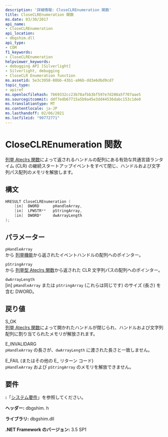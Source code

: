 ```yaml
---
description: '詳細情報: CloseCLREnumeration 関数'
title: CloseCLREnumeration 関数
ms.date: 03/30/2017
api_name:
- CloseCLREnumeration
api_location:
- dbgshim.dll
api_type:
- COM
f1_keywords:
- CloseCLREnumeration
helpviewer_keywords:
- debugging API [Silverlight]
- Silverlight, debugging
- CloseCLR Enumeration function
ms.assetid: 5e3c3958-80bb-43b1-a96b-dd3e6dbd9cd7
topic_type:
- apiref
ms.openlocfilehash: 7669332cc23b78afbb3bf597e7d208a5f707aae5
ms.sourcegitcommit: ddf7edb67715a5b9a45e3dd44536dabc153c1de0
ms.translationtype: MT
ms.contentlocale: ja-JP
ms.lasthandoff: 02/06/2021
ms.locfileid: "99772771"
---
```

# <a name="closeclrenumeration-function"></a>CloseCLREnumeration 関数

[列挙 Ateclrs 関数](enumerateclrs-function.md)によって返されるハンドルの配列にある有効な共通言語ランタイム (CLR) の継続スタートアップイベントをすべて閉じ、ハンドルおよび文字列パス配列のメモリを解放します。  
  
## <a name="syntax"></a>構文  
  
```cpp  
HRESULT CloseCLREnumeration (  
    [in]  DWORD      pHandleArray,  
    [in]  LPWSTR**   pStringArray,  
    [in]  DWORD*     dwArrayLength  
);  
```  
  
## <a name="parameters"></a>パラメーター  

 `pHandleArray`  
 から [列挙機能](enumerateclrs-function.md)から返されたイベントハンドルの配列へのポインター。  
  
 `pStringArray`  
 から [列挙型 Ateclrs 関数](enumerateclrs-function.md)から返された CLR 文字列パスの配列へのポインター。  
  
 `dwArrayLength`  
 [in] `pHandleArray` または `pStringArray` (これらは同じです) のサイズ (長さ) を含む DWORD。  
  
## <a name="return-value"></a>戻り値  

 S_OK  
 [列挙 Ateclrs 関数](enumerateclrs-function.md)によって開かれたハンドルが閉じられ、ハンドルおよび文字列配列に割り当てられたメモリが解放されます。  
  
 E_INVALIDARG  
 `pHandleArray` の長さが、`dwArrayLength` に渡された長さと一致しません。  
  
 E_FAIL (またはその他の E_ リターン コード)  
 `pHandleArray` および `pStringArray` のメモリを解放できません。  
  
## <a name="requirements"></a>要件  

 **:**「[システム要件](../../get-started/system-requirements.md)」を参照してください。  
  
 **ヘッダー:** dbgshim. h  
  
 **ライブラリ:** dbgshim.dll  
  
 **.NET Framework のバージョン:** 3.5 SP1
